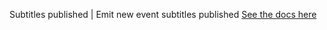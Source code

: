 Subtitles published | Emit new event subtitles published [See the docs here](https://apidocs.amara.org/#video-notifications)